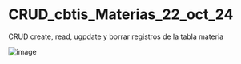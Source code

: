 # CRUD_cbtis_Materias_22_oct_24
CRUD create, read, ugpdate y borrar registros de la tabla materia 


![image](https://github.com/user-attachments/assets/7248d0df-7af5-4db5-a640-a6da53a10b98)
